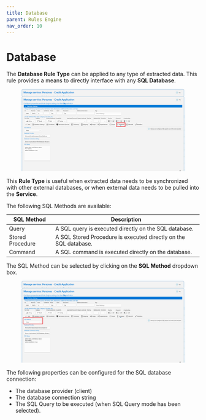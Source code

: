 ```yaml
---
title: Database
parent: Rules Engine
nav_order: 10
---
```


# Database

The **Database Rule Type** can be applied to any type of extracted data. This rule provides a means to directly interface with any **SQL Database**.

<figure><img src="../../.gitbook/assets/image (3).png" alt=""><figcaption></figcaption></figure>

This **Rule Type** is useful when extracted data needs to be synchronized with other external databases, or when external data needs to be pulled into the **Service**.

The following SQL Methods are available:

| SQL Method       | Description                                                      |
| ---------------- | ---------------------------------------------------------------- |
| Query            | A SQL query is executed directly on the SQL database.            |
| Stored Procedure | A SQL Stored Procedure is executed directly on the SQL database. |
| Command          | A SQL command is executed directly on the database.              |

The SQL Method can be selected by clicking on the **SQL Method** dropdown box.

<figure><img src="../../.gitbook/assets/image (65).png" alt=""><figcaption></figcaption></figure>

The following properties can be configured for the SQL database connection:

* The database provider (client)
* The database connection string
* The SQL Query to be executed (when SQL Query mode has been selected).
